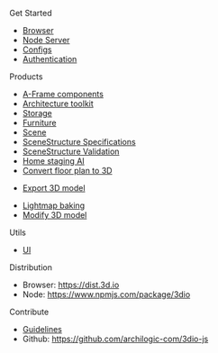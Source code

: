 Get Started
* [Browser](get-started-browser.md)
* [Node Server](get-started-node-server.md)
* [Configs](configs.md)
* [Authentication](authentication.md)

Products
* [A-Frame components](aframe-components.md)
* [Architecture toolkit](architecture-toolkit.md)
* [Storage](storage.md)
* [Furniture](furniture.md)
* [Scene](scene.md)
* [SceneStructure Specifications](scene-structure-specifications.md)
* [SceneStructure Validation](scene-structure-validation.md)
* [Home staging AI](home-staging-ai.md)
* [Convert floor plan to 3D](convert-floor-plan-to-3d.md)
<!-- * Import 3D model -->
<!-- * Import matterport (3D scan) -->
* [Export 3D model](model-export.md)
<!-- * Materials -->
* [Lightmap baking](lightmap-baking.md)
* [Modify 3D model](modify.md)

Utils
* [UI](ui.md)

Distribution
* Browser: https://dist.3d.io
* Node: https://www.npmjs.com/package/3dio

Contribute
* [Guidelines](https://github.com/archilogic-com/3dio-js/blob/master/CONTRIBUTING.md)
* Github: https://github.com/archilogic-com/3dio-js
